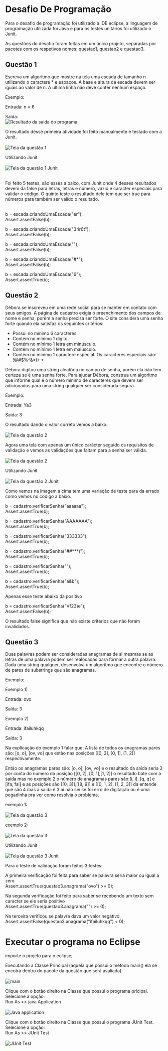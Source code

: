 # Desafio De Programação

Para o desafio de programação foi utilizado a IDE eclipse, a linguagem de programação utilizada foi Java e para os testes unitários foi utilizado o Junit.

As questões do desafio foram feitas em um único projeto, separadas por pacotes com os respetivos nomes: questao1, questao2 e questao3.

## Questão 1

Escreva um algoritmo que mostre na tela uma escada de tamanho n utilizando o caractere * e espaços. A base e altura da escada devem ser iguais ao valor de n. A última linha não deve conter nenhum espaço.

Exemplo:

Entrada:
n = 6

Saída: <br>
![Resultado da saida do programa](https://github.com/GlauberFerreiraAngelo/DesafioDaProgramacao/blob/main/img/escada.png)

O resultado desse primeira atividade foi feito manualmente e testado com a Junit. <br><br>
![Tela da questão 1](https://github.com/GlauberFerreiraAngelo/DesafioDaProgramacao/blob/main/img/tela%20da%20atividade%20escada.png)

Utilizando Junit <br><br>
![Tela da questão 1 Junit](https://github.com/GlauberFerreiraAngelo/DesafioDaProgramacao/blob/main/img/tela%20do%20Junit%20escada.png)
 
<br>
Foi feito 5 testes, são esses a baixo, com Junit onde 4 desses resultados devem da false para letras, letras e número, vazio e caracter especiais para validar o código. O quinto teste o resultado dele tem que ser true para números para também ser valido o resultado. <br><br>

b = escada.criandoUmaEscada("er"); <br>
Assert.assertFalse(b);
		
b = escada.criandoUmaEscada("34r6t");<br>
Assert.assertFalse(b);
		
b = escada.criandoUmaEscada("");<br>
Assert.assertFalse(b);
		
b = escada.criandoUmaEscada("#*");<br>
Assert.assertFalse(b);

b = escada.criandoUmaEscada("6");<br>
Assert.assertTrue(b);

## Questão 2

Débora se inscreveu em uma rede social para se manter em contato com seus amigos. A página de cadastro exigia o preenchimento dos campos de nome e senha, porém a senha precisa ser forte. O site considera uma senha forte quando ela satisfaz os seguintes critérios:

- Possui no mínimo 6 caracteres.
- Contém no mínimo 1 digito.
- Contém no mínimo 1 letra em minúsculo.
- Contém no mínimo 1 letra em maiúsculo.
- Contém no mínimo 1 caractere especial. Os caracteres especiais são: !@#$%^&*()-+

Débora digitou uma string aleatória no campo de senha, porém ela não tem certeza se é uma senha forte. Para ajudar Débora, construa um algoritmo que informe qual é o número mínimo de caracteres que devem ser adicionados para uma string qualquer ser considerada segura.

Exemplo:

Entrada:
Ya3

Saída:
3

O resultado dando o valor correto vemos a baixo:<br><br>
![Tela da questão 2](https://github.com/GlauberFerreiraAngelo/DesafioDaProgramacao/blob/main/img/tela%20da%20atividade%20senha.png)<br>

Agora uma tela com apenas um único carácter seguido os requisitos de validação e vemos as validações que faltam para a senha ser válida.<br><br>
![Tela da questão 2](https://github.com/GlauberFerreiraAngelo/DesafioDaProgramacao/blob/main/img/tela%20atividade%20senha%20resultados.png)<br>

Utilizando Junit <br><br>
![Tela da questão 2 Junit](https://github.com/GlauberFerreiraAngelo/DesafioDaProgramacao/blob/main/img/tela%20do%20Junit%20senha.png)

Como vemos na imagem a cima tem uma variação de teste para da errado como vemos no codigo a baixo. <br>

b = cadastro.verificarSenha("aaaaaa");<br>
Assert.assertTrue(b);
		
b = cadastro.verificarSenha("AAAAAAA");<br>
Assert.assertTrue(b);
		
b = cadastro.verificarSenha("333333");<br>
Assert.assertTrue(b);
	
b = cadastro.verificarSenha("##***)");<br>
Assert.assertTrue(b);
		
b = cadastro.verificarSenha("");<br>
Assert.assertTrue(b);
		
b = cadastro.verificarSenha("a&b");<br>
Assert.assertTrue(b);

Apenas esse teste abaixo da positivo
		
b = cadastro.verificarSenha("Vf23)e");<br>
Assert.assertFalse(b);	

O resultado false significa que não existe critérios que não foram invalidados.  

## Questão 3

Duas palavras podem ser consideradas anagramas de si mesmas se as letras de uma palavra podem ser realocadas para formar a outra palavra. Dada uma string qualquer, desenvolva um
algoritmo que encontre o número de pares de substrings que são anagramas.

Exemplo:

Exemplo 1)

Entrada:
ovo

Saída:
3

Exemplo 2)

Entrada:
ifailuhkqq

Saída:
3

Na explicação do exemplo 1 falar que: A lista de todos os anagramas pares são: [o, o], [ov, vo] que estão nas posições [[0, 2], [0, 1],
[1, 2]] respectivamente.

Então os anagramas pares são: [o, o], [ov, vo] e o resultado da saída seria 3 por conta do número da posição [[0, 2], [0, 1],[1, 2]] o resultado bate com a saída mas no exemplo 2 o número de anagramas pares são:[i, i], [q, q] e [ifa, fai] e as posições são [[0, 3]],[[8, 9]] e [[0, 1, 2], [1, 2, 3]] da entende que são 4 mas a saída é 3 ai não sei se foi erro de digitação ou é uma pegadinha pra ver como resolvia o problema.

exemplo 1:<br><br>
![Tela da questão 3](https://github.com/GlauberFerreiraAngelo/DesafioDaProgramacao/blob/main/img/tela%20da%20atividade%20anagrama%20ovo.png)<br>

exemplo 2:<br><br>
![Tela da questão 3 ](https://github.com/GlauberFerreiraAngelo/DesafioDaProgramacao/blob/main/img/tela%20da%20atividade%20anagrama%20ifailuhkqq.png)<br>

Utilizando Junit <br><br>
![Tela da questão 3 Junit](https://github.com/GlauberFerreiraAngelo/DesafioDaProgramacao/blob/main/img/tela%20do%20Junit%20anagrama.png)<br>


Para o teste de validação foram feitos 3 testes: 

A primeira verificação foi feita para saber se palavra seria maior ou igual a zero <br>
Assert.assertTrue(questao3.anagrama("ovo") >= 0);<br>

Na segunda verificação foi feito para saber se recebendo um texto sem caracter se ele seria positivo <br>
Assert.assertTrue(questao3.anagrama("") >= 0);<br>

Na terceira verificou se palavra dava um valor negativo. <br>
Assert.assertFalse(questao3.anagrama("ifailuhkqq") < 0);

# Executar o programa no Eclipse

importe o projeto para o eclipse;

Executando a Classe Principal (aquela que possui o método main() ela se encotra dentro do pacote da questão que será avaliada).<br><br>
![main](https://github.com/GlauberFerreiraAngelo/DesafioDaProgramacao/blob/main/img/main.png)<br>

Clique com o botão direito na Classe que possui o programa pricipal. Selecione a opção:<br>
Run As >> java Application <br><br>
![Java application](https://github.com/GlauberFerreiraAngelo/DesafioDaProgramacao/blob/main/img/JavaApplication.png)<br>

Clique com o botão direito na Classe que possui o programa JUnit Test. Selecione a opção: <br>
Run As >> JUnit Test  <br><br>
![JUnit Test](https://github.com/GlauberFerreiraAngelo/DesafioDaProgramacao/blob/main/img/JUnitTest.png)<br>
